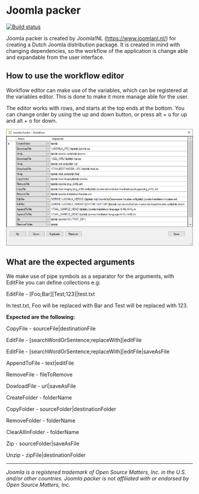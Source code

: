 # Joomla packer
[![Build status](https://ci.appveyor.com/api/projects/status/74f5qbe61kpa393k/branch/master?svg=true)](https://ci.appveyor.com/project/dutchwaters/joomlapacker/branch/master)

Joomla packer is created by Joomla!NL (https://www.joomlanl.nl/) for creating a Dutch Joomla distribution package. It is created in mind with changing dependencies, so the workflow of the application is change able and expandable from the user interface. 

## How to use the workflow editor

Workflow editor can make use of the variables, which can be registered at the variables editor. This is done to make it more manage able for the user. 

The editor works with rows, and starts at the top ends at the bottom. You can change order by using the up and down button, or press alt + u for up and alt + o for down.

![workflow editor](resources/workflowEditor.png)

## What are the expected arguments

We make use of pipe symbols as a separator for the arguments, with EditFile you can define collections e.g:

EditFile - \[Foo;Bar\]\[Test;123\]|test.txt

In test.txt, Foo will be replaced with Bar and Test will be replaced with 123.



**Expected are the following:**  

CopyFile - sourceFile|destinationFile

EditFile - [searchWordOrSentence;replaceWith]|editFile

EditFile - [searchWordOrSentence;replaceWith]|editFile|saveAsFile

AppendToFile - text|editFile

RemoveFile - fileToRemove

DowloadFile - url|saveAsFile

CreateFolder - folderName

CopyFolder - sourceFolder|destinationFolder

RemoveFolder - folderName

ClearAllInFolder - folderName

Zip - sourceFolder|saveAsFile

Unzip - zipFile|destinationFolder


---
*Joomla is a registered trademark of Open Source Matters, Inc. in the U.S. and/or other countries. Joomla packer is not affiliated with or endorsed by Open Source Matters, Inc.*
